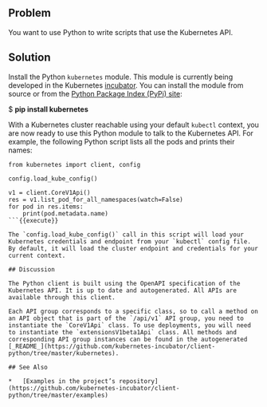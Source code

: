 ## Problem

You want to use Python to write scripts that use the Kubernetes API.

## Solution

Install the Python `kubernetes` module. This module is currently being developed in the Kubernetes [incubator](https://github.com/kubernetes-incubator/client-python). You can install the module from source or from the [Python Package Index (PyPi) site](https://pypi.python.org/pypi):

$ **pip install kubernetes**

With a Kubernetes cluster reachable using your default `kubectl` context, you are now ready to use this Python module to talk to the Kubernetes API. For example, the following Python script lists all the pods and prints their names:

```
from kubernetes import client, config

config.load_kube_config()

v1 = client.CoreV1Api()
res = v1.list_pod_for_all_namespaces(watch=False)
for pod in res.items:
    print(pod.metadata.name)
```{{execute}}

The `config.load_kube_config()` call in this script will load your Kubernetes credentials and endpoint from your `kubectl` config file. By default, it will load the cluster endpoint and credentials for your current context.

## Discussion

The Python client is built using the OpenAPI specification of the Kubernetes API. It is up to date and autogenerated. All APIs are available through this client.

Each API group corresponds to a specific class, so to call a method on an API object that is part of the `/api/v1` API group, you need to instantiate the `CoreV1Api` class. To use deployments, you will need to instantiate the `extensionsV1beta1Api` class. All methods and corresponding API group instances can be found in the autogenerated [_README_](https://github.com/kubernetes-incubator/client-python/tree/master/kubernetes).

## See Also

*   [Examples in the project’s repository](https://github.com/kubernetes-incubator/client-python/tree/master/examples)